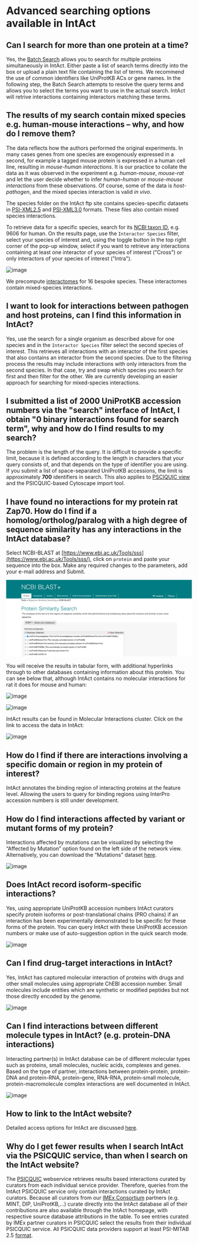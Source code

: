 # Advanced searching options available in IntAct


## Can I search for more than one protein at a time?

Yes, the [Batch Search](https://www.ebi.ac.uk/intact/home#batch-search) allows you to search for multiple proteins simultaneously in IntAct. Either paste a list of search terms directly into the box or upload a plain text file containing the list of terms. We recommend the use of common identifiers like UniProtKB ACs or gene names. In the following step, the Batch Search attempts to resolve the query terms and allows you to select the terms you want to use in the actual search. IntAct will retrive interactions containing interactors matching these terms.


## The results of my search contain mixed species e.g. human-mouse interactions – why, and how do I remove them?

The data reflects how the authors performed the original experiments. In many cases genes from one species are exogenously expressed in a second, for example a tagged mouse protein is expressed in a human cell line, resulting in _mouse-human_ _interactions_. It is our practice to collate the data as it was observed in the experiment e.g. _human-mouse_, _mouse-rat_ and let the user decide whether to infer _human-human_ or _mouse-mouse_ _interactions_ from these observations. Of course, some of the data is _host-pathogen_, and the mixed species interaction is valid _in vivo_.

The species folder on the IntAct ftp site contains species-specific datasets in [PSI-XML2.5](ftp://ftp.ebi.ac.uk/pub/databases/intact/current/psi25/species/) and [PSI-XML3.0](ftp://ftp.ebi.ac.uk/pub/databases/intact/current/psi30/species/) formats. These files also contain mixed species interactions.

To retrieve data for a specific species, search for its [NCBI taxon ID](https://www.uniprot.org/taxonomy/), e.g. 9606 for human. On the results page, use the `Interactor Species` filter, select your species of interest and, using the toggle button in the top right corner of the pop-up window, select if you want to retrieve any interactions containing at least one interactor of your species of interest ("Cross") or only interactors of your species of interest ("Intra").

![image](https://user-images.githubusercontent.com/10517124/132673663-5c46816a-ff28-4c1e-8639-e3a4971e2a1e.png)

We precompute [interactomes](https://www.ebi.ac.uk/intact/interactomes) for 16 bespoke species. These interactomes contain mixed-species interactions.


## I want to look for interactions between pathogen and host proteins, can I find this information in IntAct?

Yes, use the search for a single organism as described above for one species and in the `Interactor Species` filter select the second species of interest. This retrieves all interactions with an interactor of the first species that also contains an interactor from the second species. Due to the filtering process the results may include interactions with only interactors from the second species. In that case, try and swap which species you search for first and then filter for the other. We are currently developing an easier approach for searching for mixed-species interactions. 


## I submitted a list of 2000 UniProtKB accession numbers via the "search" interface of IntAct, I obtain "0 binary interactions found for search term", why and how do I find results to my search?

The problem is the length of the query. It is difficult to provide a specific limit, because it is defined according to the length in characters that your query consists of, and that depends on the type of identifier you are using. If you submit a list of space-separated UniProtKB accessions, the limit is approximately **700** identifiers in search. This also applies to [PSCIQUIC view](www.ebi.ac.uk/Tools/webservices/psicquic/view/main.xhtml) and the PSICQUIC-based Cytoscape import tool.


## I have found no interactions for my protein rat Zap70. How do I find if a homolog/ortholog/paralog with a high degree of sequence similarity has any interactions in the IntAct database?

Select NCBI-BLAST at [https://www.ebi.ac.uk/Tools/sss](https://www.ebi.ac.uk/Tools/sss/), click on `protein` and paste your sequence into the box. Make any required changes to the parameters, add your e-mail address and Submit.

![](../../.gitbook/assets/image.png)

You will receive the results in tabular form, with additional hyperlinks through to other databases containing information about this protein. You can see below that, although IntAct contains no molecular interactions for rat it does for mouse and human:

![image](https://user-images.githubusercontent.com/77560653/132332415-f1e3b27e-5c7d-4c97-a163-83f9f50f65f2.png)

![image](https://user-images.githubusercontent.com/77560653/132333470-954b0af3-25e7-4ab2-9f88-68614133307a.png)

IntAct results can be found in Molecular Interactions cluster. Click on the link to access the data in IntAct:

![image](https://user-images.githubusercontent.com/77560653/132332515-acd7ff82-bdea-427c-9581-88f8a2eeab2c.png)


## How do I find if there are interactions involving a specific domain or region in my protein of interest?

IntAct annotates the binding region of interacting proteins at the feature level. Allowing the users to query for binding regions using InterPro accession numbers is still under development.


## How do I find interactions affected by variant or mutant forms of my protein?

Interactions affected by mutations can be visualized by selecting the “Affected by Mutation” option found on the left side of the network view. Alternatively, you can download the “Mutations” dataset [here](https://www.ebi.ac.uk/intact/download#dataset_files).

![image](https://user-images.githubusercontent.com/77560653/132435272-dbd69e4a-38c6-45ce-90b2-aef6793a421c.png)


## Does IntAct record isoform-specific interactions?

Yes, using appropriate UniProtKB accession numbers IntAct curators specify protein isoforms or post-translational chains (PRO chains) if an interaction has been experimentally demonstrated to be specific for these forms of the protein. You can query IntAct with these UniProtKB accession numbers or make use of auto-suggestion option in the quick search mode.

![image](https://user-images.githubusercontent.com/77560653/132434908-58a995f3-875c-445c-bccd-57c679d6c393.png)


## Can I find drug-target interactions in IntAct?

Yes, IntAct has captured molecular interaction of proteins with drugs and other small molecules using appropriate ChEBI accession number. Small molecules include entities which are synthetic or modified peptides but not those directly encoded by the genome.

![image](https://user-images.githubusercontent.com/77560653/132433884-41bc3285-2c69-4855-b822-82d82d37e859.png)


## Can I find interactions between different molecule types in IntAct? (e.g. protein-DNA interactions)

Interacting partner(s) in IntAct database can be of different molecular types such as proteins, small molecules, nucleic acids, complexes and genes. Based on the type of partner, interactions between protein-protein, protein-DNA and protein-RNA, protein-gene, RNA-RNA, protein-small molecule, protein-macromolecule complex interactions are well documented in IntAct.

![image](https://user-images.githubusercontent.com/77560653/132434006-7b5636cb-d04f-4c84-b2ea-5ec99e12899b.png)


## How to link to the IntAct website?

Detailed access options for IntAct are discussed [here](https://www.ebi.ac.uk/intact/documentation/user-guide).


## Why do I get fewer results when I search IntAct via the PSICQUIC service, than when I search on the IntAct website?

The [PSICQUIC](http://www.ebi.ac.uk/Tools/webservices/psicquic/view/main.xhtml) webservice retrieves results based interactions curated by curators from each individual service provider. Therefore, queries from the IntAct PSICQUIC service only contain interactions curated by IntAct curators. Because all curators from our [IMEx Consortium](http://www.imexconsortium.org/) partners (e.g. MINT, DIP, UniProtKB,...) curate directly into the IntAct database all of their contributions are also available through the IntAct homepage, with respective source database attributions in the table. To see entries curated by IMEx partner curators in PSICQUIC select the results from their individual PSICQUIC service. All PSICQUIC data providers support at least PSI-MITAB 2.5 [format](https://www.ebi.ac.uk/intact/documentation/user-guide#definitions_formats).
